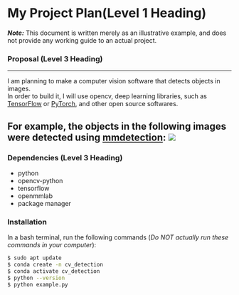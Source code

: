 # **My Project Plan(Level 1 Heading)**

***Note:*** This document is written merely as an illustrative example, and does not provide any working guide to an actual project.

### **Proposal (Level 3 Heading)**
---
I am planning to make a computer vision software that detects objects in images.  
In order to build it, I will use opencv, deep learning libraries, such as [TensorFlow](https://www.tensorflow.org/) or [PyTorch](https://pytorch.org/), and other open source softwares.

For example, the objects in the following images were detected using [mmdetection](https://github.com/open-mmlab/mmdetection): 
![](https://user-images.githubusercontent.com/12907710/137271636-56ba1cd2-b110-4812-8221-b4c120320aa9.png)
---
### **Dependencies (Level 3 Heading)**
- python
- opencv-python
- tensorflow
- openmmlab
- package manager

### **Installation**
In a bash terminal, run the following commands (*Do NOT actually run these commands in your computer*):
```sh
$ sudo apt update
$ conda create -n cv_detection
$ conda activate cv_detection
$ python --version
$ python example.py
```
